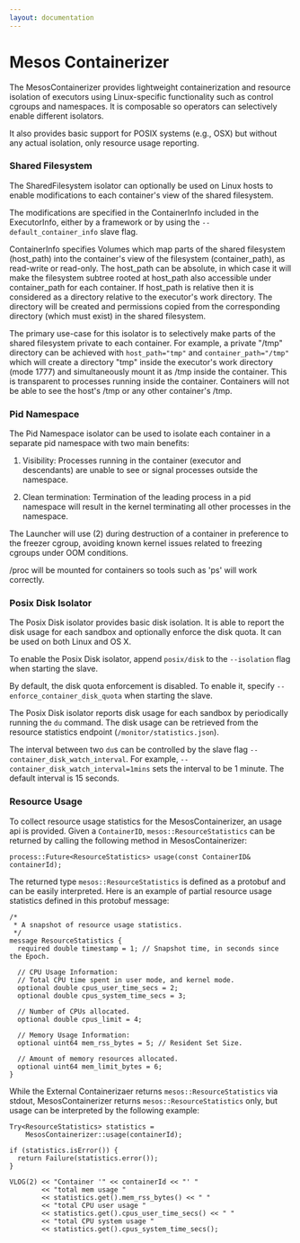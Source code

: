 ```yaml
---
layout: documentation
---
```


# Mesos Containerizer

The MesosContainerizer provides lightweight containerization and
resource isolation of executors using Linux-specific functionality
such as control cgroups and namespaces. It is composable so operators
can selectively enable different isolators.

It also provides basic support for POSIX systems (e.g., OSX) but
without any actual isolation, only resource usage reporting.

### Shared Filesystem

The SharedFilesystem isolator can optionally be used on Linux hosts to
enable modifications to each container's view of the shared
filesystem.

The modifications are specified in the ContainerInfo included in the
ExecutorInfo, either by a framework or by using the
`--default_container_info` slave flag.

ContainerInfo specifies Volumes which map parts of the shared
filesystem (host\_path) into the container's view of the filesystem
(container\_path), as read-write or read-only. The host\_path can be
absolute, in which case it will make the filesystem subtree rooted at
host\_path also accessible under container\_path for each container.
If host\_path is relative then it is considered as a directory
relative to the executor's work directory. The directory will be
created and permissions copied from the corresponding directory (which
must exist) in the shared filesystem.

The primary use-case for this isolator is to selectively make parts of
the shared filesystem private to each container. For example, a
private "/tmp" directory can be achieved with `host_path="tmp"` and
`container_path="/tmp"` which will create a directory "tmp" inside the
executor's work directory (mode 1777) and simultaneously mount it as
/tmp inside the container. This is transparent to processes running
inside the container. Containers will not be able to see the host's
/tmp or any other container's /tmp.

### Pid Namespace

The Pid Namespace isolator can be used to isolate each container in
a separate pid namespace with two main benefits:

1. Visibility: Processes running in the container (executor and
   descendants) are unable to see or signal processes outside the
   namespace.

2. Clean termination: Termination of the leading process in a pid
   namespace will result in the kernel terminating all other processes
   in the namespace.

The Launcher will use (2) during destruction of a container in
preference to the freezer cgroup, avoiding known kernel issues related
to freezing cgroups under OOM conditions.

/proc will be mounted for containers so tools such as 'ps' will work
correctly.


### Posix Disk Isolator

The Posix Disk isolator provides basic disk isolation. It is able to
report the disk usage for each sandbox and optionally enforce the disk
quota. It can be used on both Linux and OS X.

To enable the Posix Disk isolator, append `posix/disk` to the
`--isolation` flag when starting the slave.

By default, the disk quota enforcement is disabled. To enable it,
specify `--enforce_container_disk_quota` when starting the slave.

The Posix Disk isolator reports disk usage for each sandbox by
periodically running the `du` command. The disk usage can be retrieved
from the resource statistics endpoint (`/monitor/statistics.json`).

The interval between two `du`s can be controlled by the slave flag
`--container_disk_watch_interval`. For example,
`--container_disk_watch_interval=1mins` sets the interval to be 1
minute. The default interval is 15 seconds.

### Resource Usage

To collect resource usage statistics for the MesosContainerizer, an usage api is provided. Given a `ContainerID`, `mesos::ResourceStatistics` can be returned by calling the following method in MesosContainerizer:

~~~{.cpp}
process::Future<ResourceStatistics> usage(const ContainerID& containerId);
~~~

The returned type `mesos::ResourceStatistics` is defined as a protobuf and can be easily interpreted. Here is an example of partial resource usage statistics defined in this protobuf message:

~~~{.cpp}
/*
 * A snapshot of resource usage statistics.
 */
message ResourceStatistics {
  required double timestamp = 1; // Snapshot time, in seconds since the Epoch.

  // CPU Usage Information:
  // Total CPU time spent in user mode, and kernel mode.
  optional double cpus_user_time_secs = 2;
  optional double cpus_system_time_secs = 3;

  // Number of CPUs allocated.
  optional double cpus_limit = 4;

  // Memory Usage Information:
  optional uint64 mem_rss_bytes = 5; // Resident Set Size.

  // Amount of memory resources allocated.
  optional uint64 mem_limit_bytes = 6;
}
~~~

While the External Containerizaer returns `mesos::ResourceStatistics` via stdout, MesosContainerizer returns `mesos::ResourceStatistics` only, but usage can be interpreted by the following example:

~~~{.cpp}
Try<ResourceStatistics> statistics =
    MesosContainerizer::usage(containerId);

if (statistics.isError()) {
  return Failure(statistics.error());
}

VLOG(2) << "Container '" << containerId << "' "
        << "total mem usage "
        << statistics.get().mem_rss_bytes() << " "
        << "total CPU user usage "
        << statistics.get().cpus_user_time_secs() << " "
        << "total CPU system usage "
        << statistics.get().cpus_system_time_secs();
~~~
